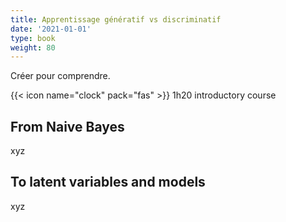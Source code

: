 ```yaml
---
title: Apprentissage génératif vs discriminatif
date: '2021-01-01'
type: book
weight: 80
---
```


Créer pour comprendre.

<!--more-->

{{< icon name="clock" pack="fas" >}} 1h20 introductory course

## From Naive Bayes

xyz

## To latent variables and models

xyz